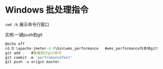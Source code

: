 # Windows 批处理指令

`cmd /k` 展示命令行窗口

实例:一键push到git

```jsx
@echo off
cd D:\apache-jmeter-4.0\bin\wms_performance   #wms_performance为本地git仓库目录
git add .   #直接执行git命令
git commit -m 'perfromanceTest'
git push -u origin master
```